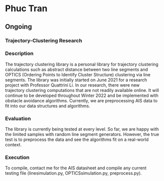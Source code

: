 # Phuc Tran

## Ongoing

### Trajectory-Clustering Research

### Description

The trajectory clustering library is a personal library for trajectory clustering calculations such as abstract distance between two line segments and OPTICS (Ordering Points to Identify Cluster Structure) clustering via line segments. The library was initially started on June 2021 for a research project with Professor Quattrini Li. In our research, there were new trajectory clustering computations that are not readily available online. It will continue to be developed throughout Winter 2022 and be implemented with obstacle avoidance algorithms. Currently, we are preprocessing AIS data to fit into our data structures and algorithms.

### Evaluation

The library is currently being tested at every level. So far, we are happy with the limited samples with random line segment generators. However, the true test is to preprocess the data and see the algorithms fit on a real-world context.

### Execution

To compile, contact me for the AIS datasheet and compile any current testing file (linesimulation.py, OPTICSsimulation.py, preprocess.py).
